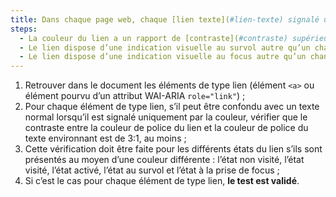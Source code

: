 ```yaml
---
title: Dans chaque page web, chaque [lien texte](#lien-texte) signalé uniquement par la couleur, et dont la nature n’est pas évidente, vérifie-t-il ces conditions ?
steps:
  - La couleur du lien a un rapport de [contraste](#contraste) supérieur ou égal à 3:1 par rapport au texte environnant ;
  - Le lien dispose d’une indication visuelle au survol autre qu’un changement de couleur ;
  - Le lien dispose d’une indication visuelle au focus autre qu’un changement de couleur.
---
```


1. Retrouver dans le document les éléments de type lien (élément `<a>` ou élément pourvu d’un attribut WAI-ARIA `role="link"`) ;
2. Pour chaque élément de type lien, s’il peut être confondu avec un texte normal lorsqu’il est signalé uniquement par la couleur, vérifier que le contraste entre la couleur de police du lien et la couleur de police du texte environnant est de 3:1, au moins ;
3. Cette vérification doit être faite pour les différents états du lien s’ils sont présentés au moyen d’une couleur différente : l’état non visité, l’état visité, l’état activé, l’état au survol et l’état à la prise de focus ;
4. Si c’est le cas pour chaque élément de type lien, **le test est validé**.
